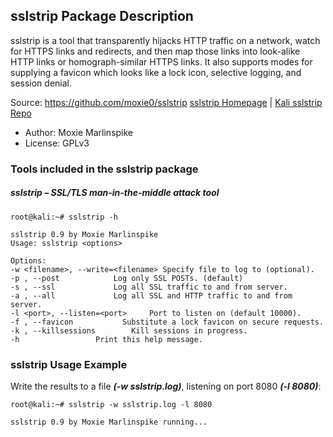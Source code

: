 ## sslstrip Package Description

sslstrip is a tool that transparently hijacks HTTP traffic on a network, watch for HTTPS links and redirects, and then map those links into look-alike HTTP links or homograph-similar HTTPS links. It also supports modes for supplying a favicon which looks like a lock icon, selective logging, and session denial.

Source: https://github.com/moxie0/sslstrip
[sslstrip Homepage](https://moxie.org/software/sslstrip/) | [Kali sslstrip Repo](https://gitlab.com/kalilinux/packages/sslstrip.git;a=summary)

- Author: Moxie Marlinspike
- License: GPLv3

### Tools included in the sslstrip package

##### sslstrip – SSL/TLS man-in-the-middle attack tool

```
root@kali:~# sslstrip -h

sslstrip 0.9 by Moxie Marlinspike
Usage: sslstrip <options>

Options:
-w <filename>, --write=<filename> Specify file to log to (optional).
-p , --post            Log only SSL POSTs. (default)
-s , --ssl             Log all SSL traffic to and from server.
-a , --all             Log all SSL and HTTP traffic to and from server.
-l <port>, --listen=<port>     Port to listen on (default 10000).
-f , --favicon           Substitute a lock favicon on secure requests.
-k , --killsessions        Kill sessions in progress.
-h                 Print this help message.
```

### sslstrip Usage Example

Write the results to a file ***(-w sslstrip.log)***, listening on port 8080 ***(-l 8080)***:

```
root@kali:~# sslstrip -w sslstrip.log -l 8080

sslstrip 0.9 by Moxie Marlinspike running...
```